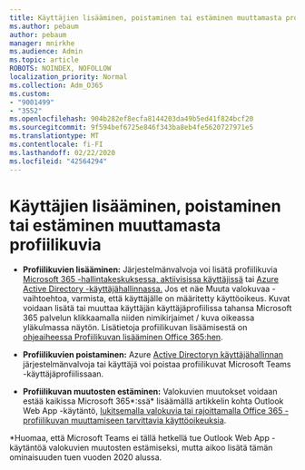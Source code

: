 ```yaml
---
title: Käyttäjien lisääminen, poistaminen tai estäminen muuttamasta profiilikuvia
ms.author: pebaum
author: pebaum
manager: mnirkhe
ms.audience: Admin
ms.topic: article
ROBOTS: NOINDEX, NOFOLLOW
localization_priority: Normal
ms.collection: Adm_O365
ms.custom:
- "9001499"
- "3552"
ms.openlocfilehash: 904b282ef8ecfa8144203da49b5ed41f824bcf20
ms.sourcegitcommit: 9f594bef6725e846f343ba8eb4fe5620727971e5
ms.translationtype: MT
ms.contentlocale: fi-FI
ms.lasthandoff: 02/22/2020
ms.locfileid: "42564294"
---
```

# <a name="add-remove-or-prevent-users-from-changing-profile-photos"></a>Käyttäjien lisääminen, poistaminen tai estäminen muuttamasta profiilikuvia

- **Profiilikuvien lisääminen:** Järjestelmänvalvoja voi lisätä profiilikuvia [Microsoft 365 -hallintakeskuksessa, aktiivisissa käyttäjissä](https://admin.microsoft.com/Adminportal/Home?source=applauncher#/users) tai [Azure Active Directory -käyttäjähallinnassa.](https://portal.azure.com/#blade/Microsoft_AAD_IAM/UsersManagementMenuBlade/AllUsers)  Jos et näe Muuta valokuvaa -vaihtoehtoa, varmista, että käyttäjälle on määritetty käyttöoikeus. Kuvat voidaan lisätä tai muuttaa käyttäjän käyttäjäprofiilissa tahansa Microsoft 365 palvelun klikkaamalla niiden nimikirjaimet / kuva oikeassa yläkulmassa näytön. Lisätietoja profiilikuvan lisäämisestä on [ohjeaiheessa Profiilikuvan lisääminen Office 365:hen](https://support.office.com/article/add-your-profile-photo-to-office-365-2eaf93fd-b3f1-43b9-9cdc-bdcd548435b7).

- **Profiilikuvien poistaminen:** Azure [Active Directoryn käyttäjähallinnan](https://portal.azure.com/#blade/Microsoft_AAD_IAM/UsersManagementMenuBlade/AllUsers) järjestelmänvalvoja tai käyttäjä voi poistaa profiilikuvat Microsoft Teams -käyttäjäprofiilissaan.

- **Profiilikuvan muutosten estäminen:** Valokuvien muutokset voidaan estää kaikissa Microsoft 365*:ssä* lisäämällä artikkelin kohta Outlook Web App -käytäntö, [lukitsemalla valokuvia tai rajoittamalla Office 365 -profiilikuvan muuttamiseen tarvittavia käyttöoikeuksia](https://answers.microsoft.com/en-us/msoffice/forum/msoffice_o365admin-mso_manage/locking-photos-or-restricting-permissions-to/1d19ae4f-de5d-4c3d-a0ad-4b8b8ac32e3d).

*Huomaa, että Microsoft Teams ei tällä hetkellä tue Outlook Web App -käytäntöä valokuvien muutosten estämiseksi, mutta aikoo lisätä tämän ominaisuuden tuen vuoden 2020 alussa.
